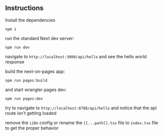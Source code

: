 ## Instructions

Install the dependencies
```
npm i
```

run the standard Next dev server:
```
npm run dev
```

navigate to `http://localhost:3000/api/hello` and see the hello world response

build the next-on-pages app:
```
npm run pages:build
```

and start wrangler pages dev:
```
npm run pages:dev
```

try to navigate to `http://localhost:8788/api/hello` and notice that the api route isn't getting loaded

remove the `i18n` config or rename the `[[...path]].tsx` file to `index.tsx` file to get the proper behavior